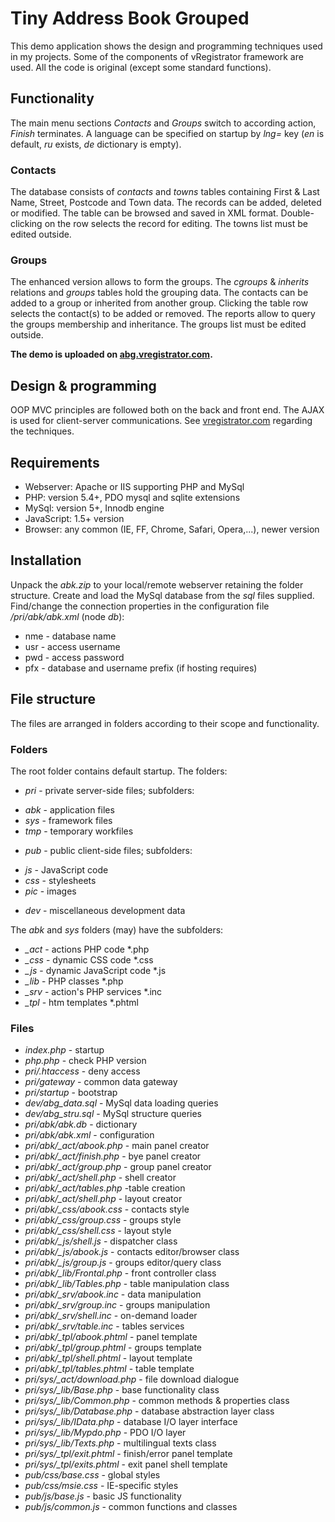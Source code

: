 # Tiny Address Book Grouped #

This demo application shows the design and programming techniques used in my projects. Some of the components of vRegistrator framework are used. All the code is original (except some standard functions).

## Functionality ##

The main menu sections *Contacts* and *Groups* switch to according action, *Finish* terminates. A language can be specified on startup by *lng=* key (*en* is default, *ru* exists, *de* dictionary is empty).

### Contacts ###

The database consists of *contacts* and *towns* tables containing First & Last Name, Street, Postcode and Town data. The records can be added, deleted or modified. The table can be browsed and saved in XML format. Double-clicking on the row selects the record for editing. The towns list must be edited outside.

### Groups ###

The enhanced version allows to form the groups. The *cgroups* & *inherits* relations and *groups* tables hold the grouping data. The contacts can be added to a group or inherited from another group. Clicking the table row selects the contact(s) to be added or removed. The reports allow to query the groups membership and inheritance.  The groups list must be edited outside.

**The demo is uploaded on [abg.vregistrator.com].**

## Design & programming ##

OOP MVC principles are followed both on the back and front end. The AJAX is used for client-server communications. See [vregistrator.com] regarding the techniques.

## Requirements ##

- Webserver: Apache or IIS supporting PHP and MySql
- PHP: version 5.4+, PDO mysql and sqlite extensions
- MySql: version 5+, Innodb engine
- JavaScript: 1.5+ version
- Browser: any common (IE, FF, Chrome, Safari, Opera,...), newer version

## Installation ##

Unpack the *abk.zip* to your local/remote webserver retaining the folder structure. Create and load the MySql database from the *sql* files supplied. Find/change the connection properties in the configuration file */pri/abk/abk.xml* (node *db*):

- nme - database name
- usr - access username
- pwd - access password
- pfx - database and username prefix (if hosting requires)

## File structure ##

The files are arranged in folders according to their scope and functionality.

### Folders ###

The root folder contains default startup. The folders:

- *pri* - private server-side files; subfolders:
 + *abk* - application files
 + *sys* - framework files
 + *tmp* - temporary workfiles
- *pub* - public client-side files; subfolders:
 + *js* - JavaScript code
 + *css* - stylesheets
 + *pic* - images
- *dev* - miscellaneous development data

The *abk* and *sys* folders (may) have the subfolders:

- *_act* - actions PHP code *.php
- *_css* - dynamic CSS code *.css
- *_js* - dynamic JavaScript code *.js
- *_lib* - PHP classes *.php
- *_srv* - action's PHP services *.inc
- *_tpl* - htm templates *.phtml

### Files ###

- *index.php* - startup
- *php.php* - check PHP version
- *pri/.htaccess* - deny access
- *pri/gateway* - common data gateway
- *pri/startup* - bootstrap
- *dev/abg_data.sql* - MySql data loading queries
- *dev/abg_stru.sql* - MySql structure queries
- *pri/abk/abk.db* - dictionary
- *pri/abk/abk.xml* - configuration
- *pri/abk/_act/abook.php* - main panel creator
- *pri/abk/_act/finish.php* - bye panel creator
- *pri/abk/_act/group.php* - group panel creator
- *pri/abk/_act/shell.php* - shell creator
- *pri/abk/_act/tables.php* -table creation
- *pri/abk/_act/shell.php* - layout creator
- *pri/abk/_css/abook.css* - contacts style
- *pri/abk/_css/group.css* - groups style
- *pri/abk/_css/shell.css* - layout style
- *pri/abk/_js/shell.js* - dispatcher class
- *pri/abk/_js/abook.js* - contacts editor/browser class
- *pri/abk/_js/group.js* - groups editor/query class
- *pri/abk/_lib/Frontal.php* - front controller class
- *pri/abk/_lib/Tables.php* - table manipulation class
- *pri/abk/_srv/abook.inc* - data manipulation
- *pri/abk/_srv/group.inc* - groups manipulation
- *pri/abk/_srv/shell.inc* - on-demand loader
- *pri/abk/_srv/table.inc* - tables services
- *pri/abk/_tpl/abook.phtml* - panel template
- *pri/abk/_tpl/group.phtml* - groups template
- *pri/abk/_tpl/shell.phtml* - layout template
- *pri/abk/_tpl/tables.phtml* - table template
- *pri/sys/_act/download.php* - file download dialogue
- *pri/sys/_lib/Base.php* - base functionality class
- *pri/sys/_lib/Common.php* - common methods & properties class
- *pri/sys/_lib/Database.php* - database abstraction layer class
- *pri/sys/_lib/IData.php* - database I/O layer interface
- *pri/sys/_lib/Mypdo.php* - PDO I/O layer
- *pri/sys/_lib/Texts.php* - multilingual texts class
- *pri/sys/_tpl/exit.phtml* - finish/error panel template
- *pri/sys/_tpl/exits.phtml* - exit panel shell template
- *pub/css/base.css* - global styles
- *pub/css/msie.css* - IE-specific styles
- *pub/js/base.js* - basic JS functionality
- *pub/js/common.js* - common functions and classes


[vregistrator.com]: http://vregistrator.com/hlp/en/spgm
[abg.vregistrator.com]: http://abg.vregistrator.com
